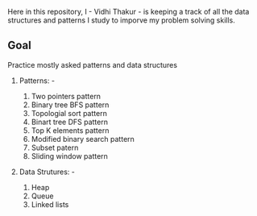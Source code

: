 Here in this repository, I - Vidhi Thakur - is keeping a track of all the data structures and patterns I study to imporve my problem solving skills.

## Goal

Practice mostly asked patterns and data structures

1. Patterns: -

   1. Two pointers pattern
   2. Binary tree BFS pattern
   3. Topologial sort pattern
   4. Binart tree DFS pattern
   5. Top K elements pattern
   6. Modified binary search pattern
   7. Subset patern
   8. Sliding window pattern

2. Data Strutures: -

   1. Heap
   2. Queue
   3. Linked lists
